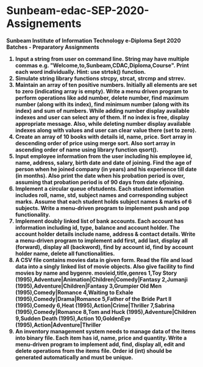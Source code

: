 # Sunbeam-edac-SEP-2020-Assignements


<b>Sunbeam Institute of Information Technology<b>
e-Diploma Sept 2020 Batches - Preparatory Assignments
1. Input a string from user on command line. String may have multiple commas e.g.
"Welcome,to,Sunbeam,CDAC,Diploma,Course". Print each word individually. Hint: use strtok()
function.
2. Simulate string library functions strcpy, strcat, strcmp and strrev.
3. Maintain an array of ten positive numbers. Initially all elements are set to zero (indicating array is
empty). Write a menu driven program to perform operations like add number, delete number, find
maximum number (along with its index), find minimum number (along with its index) and sum of
numbers. While adding number display available indexes and user can select any of them. If no index
is free, display appropriate message. Also, while deleting number display available indexes along
with values and user can clear value there (set to zero).
4. Create an array of 10 books with details id, name, price. Sort array in descending order of price
using merge sort. Also sort array in ascending order of name using library function qsort().
5. Input employee information from the user including his employee id, name, address, salary, birth
date and date of joining. Find the age of person when he joined company (in years) and his
experience till date (in months). Also print the date when his probation period is over, assuming that
probation period is of 90 days from date ofjoining.
6. Implement a circular queue ofstudents. Each student information includes roll, name, std, subject
names and corresponding subject marks. Assume that each student holds subject names & marks of
6 subjects. Write a menu-driven program to implement push and pop functionality.
7. Implement doubly linked list of bank accounts. Each account has information including id, type,
balance and account holder. The account holder details include name, address & contact details.
Write a menu-driven program to implement add first, add last, display all (forward), display all
(backword), find by account id, find by account holder name, delete all functionalities.
8. A CSV file contains movies data in given form. Read the file and load data into a singly linked list of
movie objects. Also give facility to find movies by name and bygenre.
movieid,title,genres
1,Toy Story (1995),Adventure|Animation|Children|Comedy|Fantasy
2,Jumanji (1995),Adventure|Children|Fantasy
3,Grumpier Old Men (1995),Comedy|Romance
4,Waiting to Exhale (1995),Comedy|Drama|Romance
5,Father of the Bride Part II (1995),Comedy
6,Heat (1995),Action|Crime|Thriller
7,Sabrina (1995),Comedy|Romance
8,Tom and Huck (1995),Adventure|Children
9,Sudden Death (1995),Action
10,GoldenEye (1995),Action|Adventure|Thriller
9. An inventory management system needs to manage data of the items into binary file. Each item
has id, name, price and quantity. Write a menu-driven program to implement add, find, display all,
edit and delete operations from the items file. Order id (int) should be generated automatically and
must be unique.
